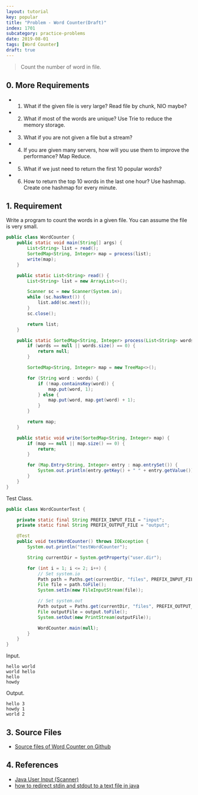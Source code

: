 ```yaml
---
layout: tutorial
key: popular
title: "Problem - Word Counter(Draft)"
index: 1701
subcategory: practice-problems
date: 2019-08-01
tags: [Word Counter]
draft: true
---
```


> Count the number of word in file.

## 0. More Requirements
- 1) What if the given file is very large? Read file by chunk, NIO maybe?
- 2) What if most of the words are unique? Use Trie to reduce the memory storage.
- 3) What if you are not given a file but a stream?
- 4) If you are given many servers, how will you use them to improve the performance? Map Reduce.
- 5) What if we just need to return the first 10 popular words?
- 6) How to return the top 10 words in the last one hour? Use hashmap. Create one hashmap for every minute.

## 1. Requirement
Write a program to count the words in a given file. You can assume the file is very small.

```java
public class WordCounter {
    public static void main(String[] args) {
        List<String> list = read();
        SortedMap<String, Integer> map = process(list);
        write(map);
    }

    public static List<String> read() {
        List<String> list = new ArrayList<>();

        Scanner sc = new Scanner(System.in);
        while (sc.hasNext()) {
            list.add(sc.next());
        }
        sc.close();

        return list;
    }

    public static SortedMap<String, Integer> process(List<String> words) {
        if (words == null || words.size() == 0) {
            return null;
        }

        SortedMap<String, Integer> map = new TreeMap<>();

        for (String word : words) {
            if (!map.containsKey(word)) {
                map.put(word, 1);
            } else {
                map.put(word, map.get(word) + 1);
            }
        }

        return map;
    }

    public static void write(SortedMap<String, Integer> map) {
        if (map == null || map.size() == 0) {
            return;
        }

        for (Map.Entry<String, Integer> entry : map.entrySet()) {
            System.out.println(entry.getKey() + " " + entry.getValue());
        }
    }
}
```
Test Class.
```java
public class WordCounterTest {

    private static final String PREFIX_INPUT_FILE = "input";
    private static final String PREFIX_OUTPUT_FILE = "output";

    @Test
    public void testWordCounter() throws IOException {
        System.out.println("testWordCounter");

        String currentDir = System.getProperty("user.dir");

        for (int i = 1; i <= 2; i++) {
            // Set system.io
            Path path = Paths.get(currentDir, "files", PREFIX_INPUT_FILE + i + ".txt");
            File file = path.toFile();
            System.setIn(new FileInputStream(file));

            // Set system.out
            Path output = Paths.get(currentDir, "files", PREFIX_OUTPUT_FILE + i + ".txt");
            File outputFile = output.toFile();
            System.setOut(new PrintStream(outputFile));

            WordCounter.main(null);
        }
    }
}
```
Input.
```raw
hello world
world hello
hello
howdy
```
Output.
```raw
hello 3
howdy 1
world 2
```

## 3. Source Files
* [Source files of Word Counter on Github](https://github.com/jojozhuang/practice-problems/tree/master/word-counter)

## 4. References
* [Java User Input (Scanner)](https://www.w3schools.com/java/java_user_input.asp)
* [how to redirect stdin and stdout to a text file in java](https://stackoverflow.com/questions/23886499/how-to-redirect-stdin-and-stdout-to-a-text-file-in-java)
